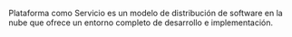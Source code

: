 Plataforma como Servicio es un modelo de distribución de software en la nube que ofrece un entorno completo de desarrollo e implementación.